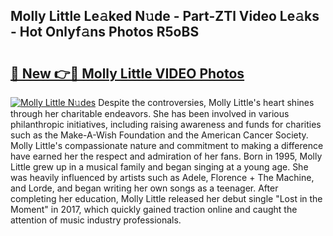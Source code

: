 ## Molly Little Le𝚊ked N𝚞de - Part-ZTl Video Le𝚊ks - Hot Onlyf𝚊ns Photos R5oBS

# <h2><a href="http://ac51964.deff.icu/?id=Molly+Little">🔗 New 👉🔴 Molly Little VIDEO Photos</a></h2>

[![Molly Little N𝚞des](https://i.imgur.com/rIISA9y.gif)](http://ac51964.deff.icu/?id=Molly+Little)
Despite the controversies, Molly Little's heart shines through her charitable endeavors. She has been involved in various philanthropic initiatives, including raising awareness and funds for charities such as the Make-A-Wish Foundation and the American Cancer Society. Molly Little's compassionate nature and commitment to making a difference have earned her the respect and admiration of her fans. Born in 1995, Molly Little grew up in a musical family and began singing at a young age. She was heavily influenced by artists such as Adele, Florence + The Machine, and Lorde, and began writing her own songs as a teenager. After completing her education, Molly Little released her debut single "Lost in the Moment" in 2017, which quickly gained traction online and caught the attention of music industry professionals.
